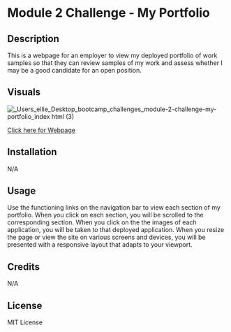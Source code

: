 # Module 2 Challenge - My Portfolio

## Description

This is a webpage for an employer to view my deployed portfolio of work samples
so that they can review samples of my work and assess whether I may be a good candidate for an open position.

## Visuals

![_Users_ellie_Desktop_bootcamp_challenges_module-2-challenge-my-portfolio_index html (3)](https://user-images.githubusercontent.com/118075347/205797574-d178ca54-57de-422d-af0e-4e209638c790.png)

[Click here for Webpage](https://elliehess.github.io/module-1-challenge/)

## Installation

N/A

## Usage

Use the functioning links on the navigation bar to view each section of my portfolio. When you click on each section, you will be scrolled to the corresponding section. When you click on the the images of each application, you will be taken to that deployed application. When you resize the page or view the site on various screens and devices, you will be presented with a responsive layout that adapts to your viewport.

## Credits

N/A

## License

MIT License
